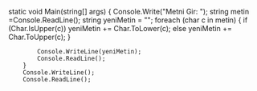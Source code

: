 static void Main(string[] args)
        {
            Console.Write("Metni Gir: ");
            string metin =Console.ReadLine();
            string yeniMetin = "";
            foreach (char c in metin)
            {
                if (Char.IsUpper(c))
                    yeniMetin += Char.ToLower(c);
                else
                    yeniMetin += Char.ToUpper(c);
            }
            
            Console.WriteLine(yeniMetin);
            Console.ReadLine();
        }
        Console.WriteLine();
        Console.ReadLine();
